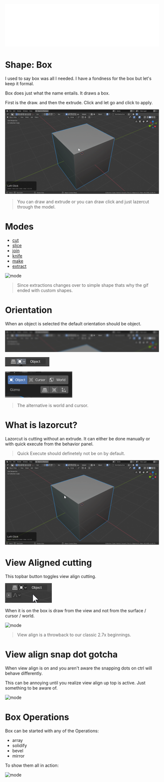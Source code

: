 ![header](img/banner.gif)

# Shape: Box

I used to say box was all I needed. I have a fondness for the box but let's keep it formal.

Box does just what the name entails. It draws a box.

First is the draw. and then the extrude. Click and let go and click to apply.

![mode](img/shape/s1.gif)

> You can draw and extrude or you can draw click and just lazercut through the model.

# Modes

- [cut](mode_red.md)
- [slice](mode_yellow.md)
- [join](mode_green.md)
- [knife](mode_blue.md)
- [make](mode_grey.md)
- [extract](mode_black.md)

![mode](img/shape/s10.gif)

> Since extractions changes over to simple shape thats why the gif ended with custom shapes.

# Orientation

When an object is selected the default orientation should be object.

![mode](img/shape/s2.png)

![mode](img/shape/s4.png)

![mode](img/shape/s5.png)

> The alternative is world and cursor.

# What is lazorcut?

Lazorcut is cutting without an extrude. It can either be done manually or with quick execute from the behavior panel.

> Quick Execute should definetely not be on by default.

![mode](img/shape/s3.gif)

# View Aligned cutting

This topbar button toggles view align cutting.

![mode](img/shape/s6.gif)

When it is on the box is draw from the view and not from the surface / cursor / world.

![mode](img/shape/s7.gif)

> View align is a throwback to our classic 2.7x beginnings.

# View align snap dot gotcha

When view align is on and you aren't aware the snapping dots on ctrl will behave differently.

This can be annoying until you realize view align up top is active. Just something to be aware of.

![mode](img/shape/s8.gif)

# Box Operations

Box can be started with any of the Operations:

- array
- solidify
- bevel
- mirror

To show them all in action:

![mode](img/shape/s9.gif)
